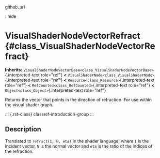 github_url

:   hide

# VisualShaderNodeVectorRefract {#class_VisualShaderNodeVectorRefract}

**Inherits:**
`VisualShaderNodeVectorBase<class_VisualShaderNodeVectorBase>`{.interpreted-text
role="ref"} **\<**
`VisualShaderNode<class_VisualShaderNode>`{.interpreted-text role="ref"}
**\<** `Resource<class_Resource>`{.interpreted-text role="ref"} **\<**
`RefCounted<class_RefCounted>`{.interpreted-text role="ref"} **\<**
`Object<class_Object>`{.interpreted-text role="ref"}

Returns the vector that points in the direction of refraction. For use
within the visual shader graph.

::: {.rst-class}
classref-introduction-group
:::

## Description

Translated to `refract(I, N, eta)` in the shader language, where `I` is
the incident vector, `N` is the normal vector and `eta` is the ratio of
the indices of the refraction.
